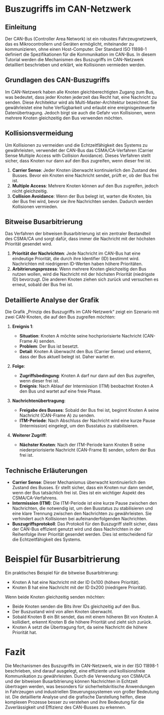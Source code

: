 
# Buszugriffs im CAN-Netzwerk

## Einleitung

Der CAN-Bus (Controller Area Network) ist ein robustes Fahrzeugnetzwerk, das es Mikrocontrollern und Geräten ermöglicht, miteinander zu kommunizieren, ohne einen Host-Computer. Der Standard ISO 11898-1 definiert die Spezifikationen für die Kommunikation im CAN-Bus. In diesem Tutorial werden die Mechanismen des Buszugriffs im CAN-Netzwerk detailliert beschrieben und erklärt, wie Kollisionen vermieden werden.

## Grundlagen des CAN-Buszugriffs

Im CAN-Netzwerk haben alle Knoten gleichberechtigten Zugang zum Bus, was bedeutet, dass jeder Knoten jederzeit das Recht hat, eine Nachricht zu senden. Diese Architektur wird als Multi-Master-Architektur bezeichnet. Sie gewährleistet eine hohe Verfügbarkeit und erlaubt eine ereignisgesteuerte Datenübertragung. Jedoch birgt sie auch die Gefahr von Kollisionen, wenn mehrere Knoten gleichzeitig den Bus verwenden möchten.

## Kollisionsvermeidung

Um Kollisionen zu vermeiden und die Echtzeitfähigkeit des Systems zu gewährleisten, verwendet der CAN-Bus das CSMA/CA-Verfahren (Carrier Sense Multiple Access with Collision Avoidance). Dieses Verfahren stellt sicher, dass Knoten nur dann auf den Bus zugreifen, wenn dieser frei ist.

1. **Carrier Sense**: Jeder Knoten überwacht kontinuierlich den Zustand des Busses. Bevor ein Knoten eine Nachricht sendet, prüft er, ob der Bus frei ist.
2. **Multiple Access**: Mehrere Knoten können auf den Bus zugreifen, jedoch nicht gleichzeitig.
3. **Collision Avoidance**: Wenn der Bus belegt ist, warten die Knoten, bis der Bus frei wird, bevor sie ihre Nachrichten senden. Dadurch werden Kollisionen vermieden.

## Bitweise Busarbitrierung

Das Verfahren der bitweisen Busarbitrierung ist ein zentraler Bestandteil des CSMA/CA und sorgt dafür, dass immer die Nachricht mit der höchsten Priorität gesendet wird.

1. **Priorität der Nachrichten**: Jede Nachricht im CAN-Bus hat eine eindeutige Priorität, die durch ihre Identifier (ID) bestimmt wird. Nachrichten mit niedrigeren ID-Werten haben höhere Prioritäten.
2. **Arbitrierungsprozess**: Wenn mehrere Knoten gleichzeitig den Bus nutzen wollen, wird die Nachricht mit der höchsten Priorität (niedrigste ID) bevorzugt. Die anderen Knoten ziehen sich zurück und versuchen es erneut, sobald der Bus frei ist.

## Detaillierte Analyse der Grafik

Die Grafik „Prinzip des Buszugriffs im CAN-Netzwerk“ zeigt ein Szenario mit zwei CAN-Knoten, die auf den Bus zugreifen möchten:

1. **Ereignis 1**:

   - **Situation**: Knoten A möchte seine hochpriorisierte Nachricht (CAN-Frame A) senden.
   - **Problem**: Der Bus ist besetzt.
   - **Detail**: Knoten A überwacht den Bus (Carrier Sense) und erkennt, dass der Bus aktuell belegt ist. Daher wartet er.
2. **Folge**:

   - **Zugriffsbedingung**: Knoten A darf nur dann auf den Bus zugreifen, wenn dieser frei ist.
   - **Ereignis**: Nach Ablauf der Intermission (ITM) beobachtet Knoten A den Bus und wartet auf eine freie Phase.
3. **Nachrichtenübertragung**:

   - **Freigabe des Busses**: Sobald der Bus frei ist, beginnt Knoten A seine Nachricht (CAN-Frame A) zu senden.
   - **ITM-Periode**: Nach Abschluss der Nachricht wird eine kurze Pause (Intermission) eingelegt, um den Busstatus zu stabilisieren.
4. **Weiterer Zugriff**:

   - **Nächster Knoten**: Nach der ITM-Periode kann Knoten B seine niederpriorisierte Nachricht (CAN-Frame B) senden, sofern der Bus frei ist.

## Technische Erläuterungen

- **Carrier Sense**: Dieser Mechanismus überwacht kontinuierlich den Zustand des Busses. Er stellt sicher, dass ein Knoten nur dann sendet, wenn der Bus tatsächlich frei ist. Dies ist ein wichtiger Aspekt des CSMA/CA-Verfahrens.
- **Intermission (ITM)**: Die ITM-Periode ist eine kurze Pause zwischen den Nachrichten, die notwendig ist, um den Busstatus zu stabilisieren und eine klare Trennung zwischen den Nachrichten zu gewährleisten. Sie verhindert auch Kollisionen bei aufeinanderfolgenden Nachrichten.
- **Buszugriffsprotokoll**: Das Protokoll für den Buszugriff stellt sicher, dass der CAN-Bus effizient genutzt wird und dass Nachrichten in der Reihenfolge ihrer Priorität gesendet werden. Dies ist entscheidend für die Echtzeitfähigkeit des Systems.

# Beispiel für Busarbitrierung

Ein praktisches Beispiel für die bitweise Busarbitrierung:

- Knoten A hat eine Nachricht mit der ID 0x100 (höhere Priorität).
- Knoten B hat eine Nachricht mit der ID 0x200 (niedrigere Priorität).

Wenn beide Knoten gleichzeitig senden möchten:

- Beide Knoten senden die Bits ihrer IDs gleichzeitig auf den Bus.
- Der Buszustand wird von allen Knoten überwacht.
- Sobald Knoten B ein Bit sendet, das mit einem höheren Bit von Knoten A kollidiert, erkennt Knoten B die höhere Priorität und zieht sich zurück.
- Knoten A setzt die Übertragung fort, da seine Nachricht die höhere Priorität hat.

# Fazit

Die Mechanismen des Buszugriffs im CAN-Netzwerk, wie in der ISO 11898-1 beschrieben, sind darauf ausgelegt, eine effiziente und kollisionsfreie Kommunikation zu gewährleisten. Durch die Verwendung von CSMA/CA und der bitweisen Busarbitrierung können Nachrichten in Echtzeit übertragen werden, was besonders für sicherheitskritische Anwendungen in Fahrzeugen und industriellen Steuerungssystemen von großer Bedeutung ist. Die detaillierte Analyse und die grafische Darstellung helfen, diese komplexen Prozesse besser zu verstehen und ihre Bedeutung für die Zuverlässigkeit und Effizienz des CAN-Busses zu erkennen.
